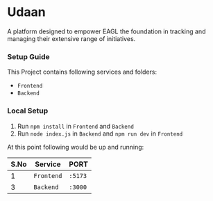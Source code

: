 # Udaan

A platform designed to empower EAGL the foundation in tracking and managing their extensive range of initiatives.

### Setup Guide

This Project contains following services and folders:

- `Frontend`
- `Backend`

### Local Setup

1. Run `npm install` in `Frontend` and `Backend`
2. Run `node index.js` in `Backend` and `npm run dev` in  `Frontend`

At this point following would be up and running:

| S.No | Service            | PORT    |
| ---- | ------------------ | ------- |
| 1    | `Frontend`       | `:5173` |
| 3    | `Backend` | `:3000` |